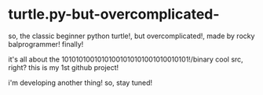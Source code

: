 # turtle.py-but-overcomplicated-
so, the classic beginner python turtle!, but overcomplicated!, made by rocky balprogrammer! finally!

it's all about the 10101010010101001010101001010010101!/binary
cool src, right?
 this is my 1st github project!

i'm developing another thing!
so, stay tuned!
